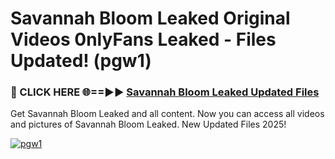 # Savannah Bloom Leaked Original Videos 0nlyFans Leaked - Files Updated! (pgw1)

<h3>🔴 CLICK HERE 🌐==►► <a href="https://tinyurl.com/3hn5wdd3" rel="nofollow">Savannah Bloom Leaked Updated Files</a></h3>

Get Savannah Bloom Leaked and all content. Now you can access all videos and pictures of Savannah Bloom Leaked. New Updated Files 2025!

[![pgw1](https://i.imgur.com/4HnBqBT.gif)](https://tinyurl.com/3hn5wdd3)
